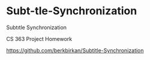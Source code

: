 # Subt-tle-Synchronization
Subtıtle Synchronization

CS 363 Project Homework

https://github.com/berkbirkan/Subtitle-Synchronization